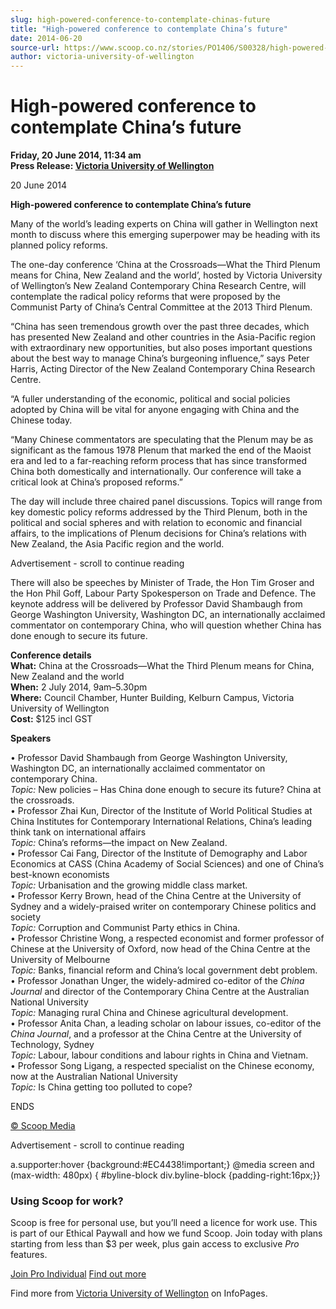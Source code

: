 ```yaml
---
slug: high-powered-conference-to-contemplate-chinas-future
title: "High-powered conference to contemplate China’s future"
date: 2014-06-20
source-url: https://www.scoop.co.nz/stories/PO1406/S00328/high-powered-conference-to-contemplate-chinas-future.htm
author: victoria-university-of-wellington
---
```

High-powered conference to contemplate China’s future
=====================================================

**Friday, 20 June 2014, 11:34 am**  
**Press Release: [Victoria University of Wellington](https://info.scoop.co.nz/Victoria_University_of_Wellington)**

20 June 2014

**High-powered conference to contemplate China’s future**

Many of the world’s leading experts on China will gather in Wellington next month to discuss where this emerging superpower may be heading with its planned policy reforms.

The one-day conference ‘China at the Crossroads—What the Third Plenum means for China, New Zealand and the world’, hosted by Victoria University of Wellington’s New Zealand Contemporary China Research Centre, will contemplate the radical policy reforms that were proposed by the Communist Party of China’s Central Committee at the 2013 Third Plenum.

“China has seen tremendous growth over the past three decades, which has presented New Zealand and other countries in the Asia-Pacific region with extraordinary new opportunities, but also poses important questions about the best way to manage China’s burgeoning influence,” says Peter Harris, Acting Director of the New Zealand Contemporary China Research Centre.

“A fuller understanding of the economic, political and social policies adopted by China will be vital for anyone engaging with China and the Chinese today.

“Many Chinese commentators are speculating that the Plenum may be as significant as the famous 1978 Plenum that marked the end of the Maoist era and led to a far-reaching reform process that has since transformed China both domestically and internationally. Our conference will take a critical look at China’s proposed reforms.”

The day will include three chaired panel discussions. Topics will range from key domestic policy reforms addressed by the Third Plenum, both in the political and social spheres and with relation to economic and financial affairs, to the implications of Plenum decisions for China’s relations with New Zealand, the Asia Pacific region and the world.

Advertisement - scroll to continue reading





There will also be speeches by Minister of Trade, the Hon Tim Groser and the Hon Phil Goff, Labour Party Spokesperson on Trade and Defence. The keynote address will be delivered by Professor David Shambaugh from George Washington University, Washington DC, an internationally acclaimed commentator on contemporary China, who will question whether China has done enough to secure its future.

**Conference details**  
**What:** China at the Crossroads—What the Third Plenum means for China, New Zealand and the world  
**When:** 2 July 2014, 9am–5.30pm  
**Where:** Council Chamber, Hunter Building, Kelburn Campus, Victoria University of Wellington  
**Cost:** $125 incl GST

**Speakers**

• Professor David Shambaugh from George Washington University, Washington DC, an internationally acclaimed commentator on contemporary China.  
_Topic:_ New policies – Has China done enough to secure its future? China at the crossroads.  
• Professor Zhai Kun, Director of the Institute of World Political Studies at China Institutes for Contemporary International Relations, China’s leading think tank on international affairs  
_Topic:_ China’s reforms—the impact on New Zealand.  
• Professor Cai Fang, Director of the Institute of Demography and Labor Economics at CASS (China Academy of Social Sciences) and one of China’s best-known economists  
_Topic:_ Urbanisation and the growing middle class market.  
• Professor Kerry Brown, head of the China Centre at the University of Sydney and a widely-praised writer on contemporary Chinese politics and society  
_Topic:_ Corruption and Communist Party ethics in China.  
• Professor Christine Wong, a respected economist and former professor of Chinese at the University of Oxford, now head of the China Centre at the University of Melbourne  
_Topic:_ Banks, financial reform and China’s local government debt problem.  
• Professor Jonathan Unger, the widely-admired co-editor of the _China Journal_ and director of the Contemporary China Centre at the Australian National University  
_Topic:_ Managing rural China and Chinese agricultural development.  
• Professor Anita Chan, a leading scholar on labour issues, co-editor of the _China Journal_, and a professor at the China Centre at the University of Technology, Sydney  
_Topic:_ Labour, labour conditions and labour rights in China and Vietnam.  
• Professor Song Ligang, a respected specialist on the Chinese economy, now at the Australian National University  
_Topic:_ Is China getting too polluted to cope?

ENDS

[© Scoop Media](http://www.scoop.co.nz/about/terms.html)  

Advertisement - scroll to continue reading



a.supporter:hover {background:#EC4438!important;} @media screen and (max-width: 480px) { #byline-block div.byline-block {padding-right:16px;}}

### Using Scoop for work?

Scoop is free for personal use, but you’ll need a licence for work use. This is part of our Ethical Paywall and how we fund Scoop. Join today with plans starting from less than $3 per week, plus gain access to exclusive _Pro_ features.  
  
[Join Pro Individual](https://pro.scoop.co.nz/Individual/?from=ProIn24) [Find out more](https://pro.scoop.co.nz/using-scoop-for-work/?from=ProIn24)

Find more from [Victoria University of Wellington](https://info.scoop.co.nz/Victoria_University_of_Wellington) on InfoPages.